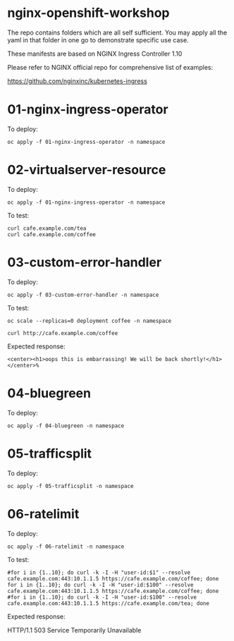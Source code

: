 # nginx-openshift-workshop

The repo contains folders which are all self sufficient. You may apply all the yaml in that folder in one go to demonstrate specific use case.

These manifests are based on NGINX Ingress Controller 1.10

Please refer to NGINX official repo for comprehensive list of examples:

https://github.com/nginxinc/kubernetes-ingress 


# 01-nginx-ingress-operator

To deploy:

`oc apply -f 01-nginx-ingress-operator -n namespace`

# 02-virtualserver-resource

To deploy:

`oc apply -f 01-nginx-ingress-operator -n namespace`

To test:

```
curl cafe.example.com/tea
curl cafe.example.com/coffee
```

# 03-custom-error-handler

To deploy:

`oc apply -f 03-custom-error-handler -n namespace`

To test:

`oc scale --replicas=0 deployment coffee -n namespace`

`curl http://cafe.example.com/coffee`

Expected response:

`<center><h1>oops this is embarrassing! We will be back shortly!</h1></center>%`

# 04-bluegreen

To deploy:

`oc apply -f 04-bluegreen -n namespace`

# 05-trafficsplit

To deploy:

`oc apply -f 05-trafficsplit -n namespace`

# 06-ratelimit

To deploy:

`oc apply -f 06-ratelimit -n namespace`

To test:

```
#for i in {1..10}; do curl -k -I -H "user-id:$1" --resolve cafe.example.com:443:10.1.1.5 https://cafe.example.com/coffee; done
for i in {1..10}; do curl -k -I -H "user-id:$100" --resolve cafe.example.com:443:10.1.1.5 https://cafe.example.com/coffee; done
#for i in {1..10}; do curl -k -I -H "user-id:$100" --resolve cafe.example.com:443:10.1.1.5 https://cafe.example.com/tea; done
```
Expected response:

HTTP/1.1 503 Service Temporarily Unavailable

